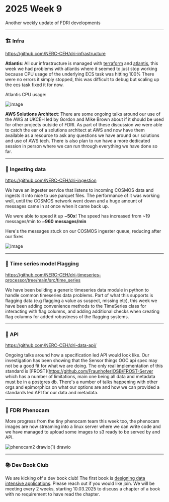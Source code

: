 # 2025 Week 9

Another weekly update of FDRI developments

---

### 🏗️ Infra
https://github.com/NERC-CEH/dri-infrastructure

**Atlantis**: All our infrastructure is managed with [terraform](https://www.terraform.io/) and [atlantis](https://www.runatlantis.io/), this week we had problems with atlantis where it seemed to just stop working because CPU usage of the underlying ECS task was hitting 100%
There were no errors it simply stopped, this was difficult to debug but scaling up the ecs task fixed it for now.

Atlantis CPU usage:

![image](https://github.com/user-attachments/assets/51ac9690-4947-49d5-9c09-bea57734d8a3)


**AWS Solutions Architect**: There are some ongoing talks around our use of the AWS at UKCEH led by Gordon and Mike Brown about if it should be used for other projects outside of FDRI. As part of these discussion we were able to catch the ear of a solutions architect at AWS
and now have them available as a resource to ask any questions we have around our solutions and use of AWS tech. There is also plan to run have a more dedicated session in person where we can run through everything we have done so far.

---

### 🥫 Ingesting data
https://github.com/NERC-CEH/dri-ingestion

We have an ingester service that listens to incoming COSMOS data and ingests it into nice to use parquet files. The performance of it was working well, until the COSMOS network went down and a huge amount of messages came in at once when it came back up. 

We were able to speed it up ~**50x**! The speed has increased from ~19 messages/min to ~**960 messages/min**

Here's the messages stuck on our COSMOS ingester queue, reducing after our fixes

![image](https://github.com/user-attachments/assets/33b9087d-8a93-40e6-8053-e1d6fa15eafa)

---

### 🏁 Time series model Flagging
https://github.com/NERC-CEH/dri-timeseries-processor/tree/main/src/time_series

We have been building a generic timeseries data module in python to handle common timeseries data problems. Part of what this supports is flagging data (e.g flagging a value as suspect, missing etc), this week we have been adding convenience methods to the TimeSeries class for interacting with flag columns, and adding additional checks when creating flag columns for added robustness of the flagging systems. 

---

### 📃 API
https://github.com/NERC-CEH/dri-data-api/

Ongoing talks around how a specification led API would look like. Our investigation has been showing that the Sensor things OGC api spec may not be a good fit for what we are doing. The only real implementation of this standard is [FROST](https://github.com/FraunhoferIOSB/FROST-Server
which has a number of limitations, main one being all data and metadata must be in a postgres db. There's a number of talks happening with other orgs and epimorphics on what our options are and how we can provided a standards led API for our data and metadata.

--- 

### 📸 FDRI Phenocam

More progress from the tiny phenocam team this week too, the phenocam images are now streaming into a linux server where we can write code and we have managed to upload some images to s3 ready to be served by and API.

![phenocam2 drawio(1) drawio](https://github.com/user-attachments/assets/bb77cc49-a5ce-4bfb-bbd5-8e2e78b81346)

---

### 📚 Dev Book Club
We are kicking off a dev book club! The first book is [designing data intensive applications](https://www.oreilly.com/library/view/designing-data-intensive-applications/9781491903063/). Please reach out if you would like join.
We will be meeting every 2 weeks, starting 10.03.2025 to discuss a chapter of a book with no requirement to have read the chapter.
